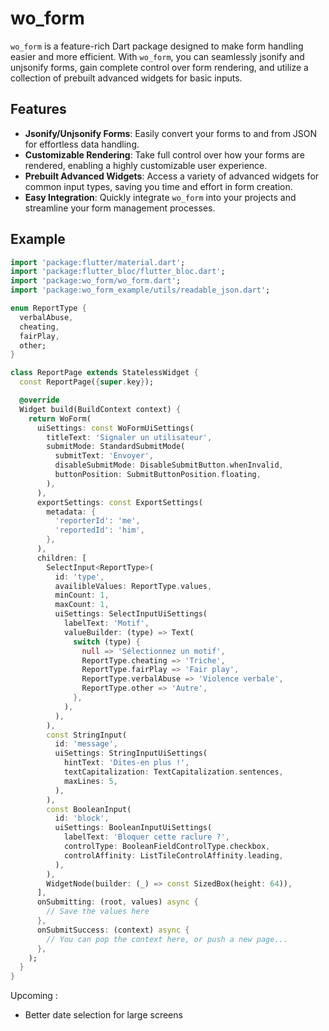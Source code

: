 # wo_form

`wo_form` is a feature-rich Dart package designed to make form handling easier and more efficient. With `wo_form`, you can seamlessly jsonify and unjsonify forms, gain complete control over form rendering, and utilize a collection of prebuilt advanced widgets for basic inputs.

## Features

- **Jsonify/Unjsonify Forms**: Easily convert your forms to and from JSON for effortless data handling.
- **Customizable Rendering**: Take full control over how your forms are rendered, enabling a highly customizable user experience.
- **Prebuilt Advanced Widgets**: Access a variety of advanced widgets for common input types, saving you time and effort in form creation.
- **Easy Integration**: Quickly integrate `wo_form` into your projects and streamline your form management processes.

## Example

```dart
import 'package:flutter/material.dart';
import 'package:flutter_bloc/flutter_bloc.dart';
import 'package:wo_form/wo_form.dart';
import 'package:wo_form_example/utils/readable_json.dart';

enum ReportType {
  verbalAbuse,
  cheating,
  fairPlay,
  other;
}

class ReportPage extends StatelessWidget {
  const ReportPage({super.key});

  @override
  Widget build(BuildContext context) {
    return WoForm(
      uiSettings: const WoFormUiSettings(
        titleText: 'Signaler un utilisateur',
        submitMode: StandardSubmitMode(
          submitText: 'Envoyer',
          disableSubmitMode: DisableSubmitButton.whenInvalid,
          buttonPosition: SubmitButtonPosition.floating,
        ),
      ),
      exportSettings: const ExportSettings(
        metadata: {
          'reporterId': 'me',
          'reportedId': 'him',
        },
      ),
      children: [
        SelectInput<ReportType>(
          id: 'type',
          availibleValues: ReportType.values,
          minCount: 1,
          maxCount: 1,
          uiSettings: SelectInputUiSettings(
            labelText: 'Motif',
            valueBuilder: (type) => Text(
              switch (type) {
                null => 'Sélectionnez un motif',
                ReportType.cheating => 'Triche',
                ReportType.fairPlay => 'Fair play',
                ReportType.verbalAbuse => 'Violence verbale',
                ReportType.other => 'Autre',
              },
            ),
          ),
        ),
        const StringInput(
          id: 'message',
          uiSettings: StringInputUiSettings(
            hintText: 'Dites-en plus !',
            textCapitalization: TextCapitalization.sentences,
            maxLines: 5,
          ),
        ),
        const BooleanInput(
          id: 'block',
          uiSettings: BooleanInputUiSettings(
            labelText: 'Bloquer cette raclure ?',
            controlType: BooleanFieldControlType.checkbox,
            controlAffinity: ListTileControlAffinity.leading,
          ),
        ),
        WidgetNode(builder: (_) => const SizedBox(height: 64)),
      ],
      onSubmitting: (root, values) async {
        // Save the values here
      },
      onSubmitSuccess: (context) async {
        // You can pop the context here, or push a new page...
      },
    );
  }
}

```

Upcoming :

- Better date selection for large screens
